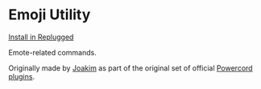 # Emoji Utility

[Install in Replugged](https://replugged.dev/install?url=replugged-org/emoji-utility)

Emote-related commands.

Originally made by [Joakim](https://github.com/21Joakim) as part of the original set of official [Powercord plugins](https://github.com/powercord-org/powercord/tree/v2/src/Powercord/plugins).
